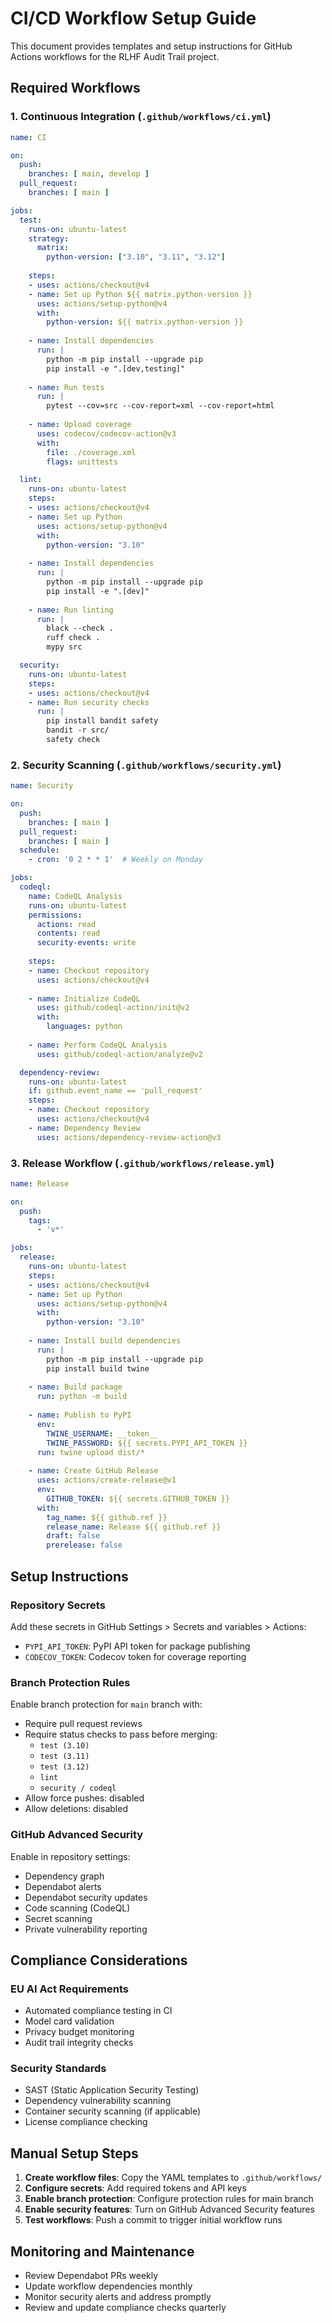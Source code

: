 # CI/CD Workflow Setup Guide

This document provides templates and setup instructions for GitHub Actions workflows for the RLHF Audit Trail project.

## Required Workflows

### 1. Continuous Integration (`.github/workflows/ci.yml`)

```yaml
name: CI

on:
  push:
    branches: [ main, develop ]
  pull_request:
    branches: [ main ]

jobs:
  test:
    runs-on: ubuntu-latest
    strategy:
      matrix:
        python-version: ["3.10", "3.11", "3.12"]
    
    steps:
    - uses: actions/checkout@v4
    - name: Set up Python ${{ matrix.python-version }}
      uses: actions/setup-python@v4
      with:
        python-version: ${{ matrix.python-version }}
    
    - name: Install dependencies
      run: |
        python -m pip install --upgrade pip
        pip install -e ".[dev,testing]"
    
    - name: Run tests
      run: |
        pytest --cov=src --cov-report=xml --cov-report=html
    
    - name: Upload coverage
      uses: codecov/codecov-action@v3
      with:
        file: ./coverage.xml
        flags: unittests

  lint:
    runs-on: ubuntu-latest
    steps:
    - uses: actions/checkout@v4
    - name: Set up Python
      uses: actions/setup-python@v4
      with:
        python-version: "3.10"
    
    - name: Install dependencies
      run: |
        python -m pip install --upgrade pip
        pip install -e ".[dev]"
    
    - name: Run linting
      run: |
        black --check .
        ruff check .
        mypy src

  security:
    runs-on: ubuntu-latest
    steps:
    - uses: actions/checkout@v4
    - name: Run security checks
      run: |
        pip install bandit safety
        bandit -r src/
        safety check
```

### 2. Security Scanning (`.github/workflows/security.yml`)

```yaml
name: Security

on:
  push:
    branches: [ main ]
  pull_request:
    branches: [ main ]
  schedule:
    - cron: '0 2 * * 1'  # Weekly on Monday

jobs:
  codeql:
    name: CodeQL Analysis
    runs-on: ubuntu-latest
    permissions:
      actions: read
      contents: read
      security-events: write
    
    steps:
    - name: Checkout repository
      uses: actions/checkout@v4
    
    - name: Initialize CodeQL
      uses: github/codeql-action/init@v2
      with:
        languages: python
    
    - name: Perform CodeQL Analysis
      uses: github/codeql-action/analyze@v2

  dependency-review:
    runs-on: ubuntu-latest
    if: github.event_name == 'pull_request'
    steps:
    - name: Checkout repository
      uses: actions/checkout@v4
    - name: Dependency Review
      uses: actions/dependency-review-action@v3
```

### 3. Release Workflow (`.github/workflows/release.yml`)

```yaml
name: Release

on:
  push:
    tags:
      - 'v*'

jobs:
  release:
    runs-on: ubuntu-latest
    steps:
    - uses: actions/checkout@v4
    - name: Set up Python
      uses: actions/setup-python@v4
      with:
        python-version: "3.10"
    
    - name: Install build dependencies
      run: |
        python -m pip install --upgrade pip
        pip install build twine
    
    - name: Build package
      run: python -m build
    
    - name: Publish to PyPI
      env:
        TWINE_USERNAME: __token__
        TWINE_PASSWORD: ${{ secrets.PYPI_API_TOKEN }}
      run: twine upload dist/*
    
    - name: Create GitHub Release
      uses: actions/create-release@v1
      env:
        GITHUB_TOKEN: ${{ secrets.GITHUB_TOKEN }}
      with:
        tag_name: ${{ github.ref }}
        release_name: Release ${{ github.ref }}
        draft: false
        prerelease: false
```

## Setup Instructions

### Repository Secrets

Add these secrets in GitHub Settings > Secrets and variables > Actions:

- `PYPI_API_TOKEN`: PyPI API token for package publishing
- `CODECOV_TOKEN`: Codecov token for coverage reporting

### Branch Protection Rules

Enable branch protection for `main` branch with:

- Require pull request reviews
- Require status checks to pass before merging:
  - `test (3.10)`
  - `test (3.11)` 
  - `test (3.12)`
  - `lint`
  - `security / codeql`
- Allow force pushes: disabled
- Allow deletions: disabled

### GitHub Advanced Security

Enable in repository settings:

- Dependency graph
- Dependabot alerts
- Dependabot security updates
- Code scanning (CodeQL)
- Secret scanning
- Private vulnerability reporting

## Compliance Considerations

### EU AI Act Requirements

- Automated compliance testing in CI
- Model card validation
- Privacy budget monitoring
- Audit trail integrity checks

### Security Standards

- SAST (Static Application Security Testing)
- Dependency vulnerability scanning
- Container security scanning (if applicable)
- License compliance checking

## Manual Setup Steps

1. **Create workflow files**: Copy the YAML templates to `.github/workflows/`
2. **Configure secrets**: Add required tokens and API keys
3. **Enable branch protection**: Configure protection rules for main branch
4. **Enable security features**: Turn on GitHub Advanced Security features
5. **Test workflows**: Push a commit to trigger initial workflow runs

## Monitoring and Maintenance

- Review Dependabot PRs weekly
- Update workflow dependencies monthly
- Monitor security alerts and address promptly
- Review and update compliance checks quarterly
